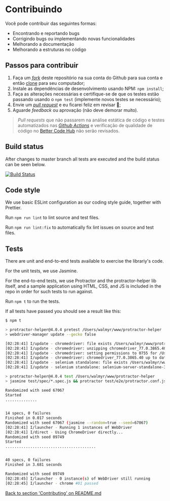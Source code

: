 # Contribuindo

Você pode contribuir das seguintes formas:

- Encontrando e reportando bugs
- Corrigindo bugs ou implementando novas funcionalidades
- Melhorando a documentação
- Melhorando a estruturas no código

## Passos para contribuir

1. Faça um [*fork*](https://docs.github.com/pt/free-pro-team@latest/github/getting-started-with-github/fork-a-repo) deste repositório na sua conta do Github para sua conta e então [clone](https://docs.github.com/pt/free-pro-team@latest/github/creating-cloning-and-archiving-repositories/cloning-a-repository) para seu computador;
2. Instale as dependências de desenvolvimento usando NPM: `npm install`;
3. Faça as alterações necessárias e certifique-se de que os testes estão passando usando o `npm test` (implemente novos testes se necessário);
4. Envie um [*pull request*](https://docs.github.com/pt/free-pro-team@latest/github/collaborating-with-issues-and-pull-requests/about-pull-requests) e eu ficarei feliz em revisar 🙌;
5. Aguarde *feedback* ou aprovação (não deve demorar muito).

> *Pull requests* que não passarem na análise estática de código e testes automatizados nas [*Github Actions*](https://github.com/wlsf82/protractor-helper/actions) e verificação de qualidade de código no [Better Code Hub](https://bettercodehub.com/) não serão revisados.

## Build status

After changes to master branch all tests are executed and the build status can be seen below.

[![Build Status](https://github.com/wlsf82/protractor-helper/workflows/Continuous%20Integration/badge.svg)](https://github.com/wlsf82/protractor-helper/actions)

## Code style

We use basic ESLint configuration as our coding style guide, together with Prettier.

Run `npm run lint` to lint source and test files.

Run `npm run lint:fix` to automatically fix lint issues on source and test files.

## Tests

There are unit and end-to-end tests available to exercise the librariy's code.

For the unit tests, we use Jasmine.

For the end-to-end tests, we use Protractor and the protractor-helper lib itself, and a sample application using HTML, CSS, and JS is included in the repo in order for such tests to run against.

Run `npm t` to run the tests.

If all tests have passed you should see a result like this:

```sh
$ npm t

> protractor-helper@4.0.4 pretest /Users/walmyr/www/protractor-helper
> webdriver-manager update --gecko false

[02:28:41] I/update - chromedriver: file exists /Users/walmyr/www/protractor-helper/node_modules/protractor/node_modules/webdriver-manager/selenium/chromedriver_77.0.3865.40.zip
[02:28:41] I/update - chromedriver: unzipping chromedriver_77.0.3865.40.zip
[02:28:41] I/update - chromedriver: setting permissions to 0755 for /Users/walmyr/www/protractor-helper/node_modules/protractor/node_modules/webdriver-manager/selenium/chromedriver_77.0.3865.40
[02:28:41] I/update - chromedriver: chromedriver_77.0.3865.40 up to date
[02:28:41] I/update - selenium standalone: file exists /Users/walmyr/www/protractor-helper/node_modules/protractor/node_modules/webdriver-manager/selenium/selenium-server-standalone-3.141.59.jar
[02:28:41] I/update - selenium standalone: selenium-server-standalone-3.141.59.jar up to date

> protractor-helper@4.0.4 test /Users/walmyr/www/protractor-helper
> jasmine test/spec/*.spec.js && protractor test/e2e/protractor.conf.js

Randomized with seed 67067
Started
..............


14 specs, 0 failures
Finished in 0.017 seconds
Randomized with seed 67067 (jasmine --random=true --seed=67067)
[02:28:41] I/launcher - Running 1 instances of WebDriver
[02:28:41] I/direct - Using ChromeDriver directly...
Randomized with seed 09749
Started
........................................


40 specs, 0 failures
Finished in 3.681 seconds

Randomized with seed 09749
[02:28:45] I/launcher - 0 instance(s) of WebDriver still running
[02:28:45] I/launcher - chrome #01 passed
```

[Back to section 'Contributing' on README.md](../README.md#contributing)
